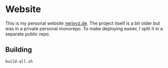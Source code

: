 # Website

This is my personal website [nerixyz.de](https://nerixyz.de).
The project itself is a bit older but was in a private personal monorepo.
To make deploying easier, I split it in a separate public repo.

## Building

```sh
build-all.sh
```
